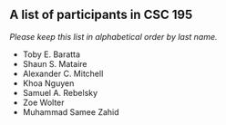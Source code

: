 A list of participants in CSC 195
---------------------------------

*Please keep this list in alphabetical order by last name.*

* Toby E. Baratta
* Shaun S. Mataire
* Alexander C. Mitchell
* Khoa Nguyen
* Samuel A. Rebelsky
* Zoe Wolter
* Muhammad Samee Zahid
